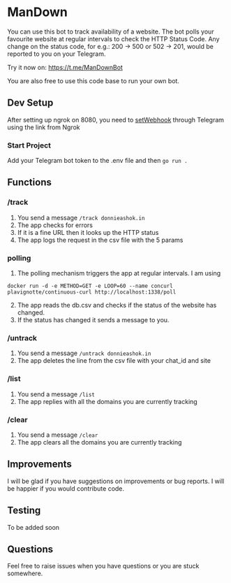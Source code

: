 # ManDown
You can use this bot to track availability of a website. The bot polls your favourite website at regular intervals to check the HTTP Status Code. Any change on the status code, for e.g.: 200 -> 500 or 502 -> 201, would be reported to you on your Telegram.

Try it now on: https://t.me/ManDownBot

You are also free to use this code base to run your own bot.

## Dev Setup
After setting up ngrok on 8080, you need to [setWebhook](https://core.telegram.org/bots/api#setwebhook) through Telegram using the link from Ngrok

### Start Project
Add your Telegram bot token to the .env file and then
```go run .```

## Functions
### /track
1. You send a message `/track donnieashok.in`
2. The app checks for errors 
3. If it is a fine URL then it looks up the HTTP status
4. The app logs the request in the csv file with the 5 params

### polling
1. The polling mechanism triggers the app at regular intervals. I am using
```
docker run -d -e METHOD=GET -e LOOP=60 --name concurl plavignotte/continuous-curl http://localhost:1338/poll
```
2. The app reads the db.csv and checks if the status of the website has changed.
3. If the status has changed it sends a message to you.

### /untrack
1. You send a message `/untrack donnieashok.in`
2. The app deletes the line from the csv file with your chat_id and site

### /list
1. You send a message `/list`
2. The app replies with all the domains you are currently tracking

### /clear
1. You send a message `/clear`
2. The app clears all the domains you are currently tracking

## Improvements
I will be glad if you have suggestions on improvements or bug reports. I will be happier if you would contribute code.

## Testing
To be added soon

## Questions
Feel free to raise issues when you have questions or you are stuck somewhere.
